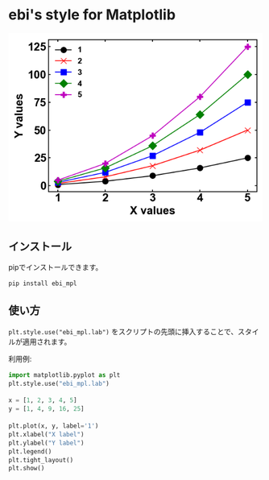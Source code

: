 # ebi's style for Matplotlib

![](./doc/lab.png)

## インストール

pipでインストールできます。

```bash
pip install ebi_mpl
```

## 使い方

`plt.style.use("ebi_mpl.lab")` をスクリプトの先頭に挿入することで、スタイルが適用されます。

利用例:

```python
import matplotlib.pyplot as plt
plt.style.use("ebi_mpl.lab")

x = [1, 2, 3, 4, 5]
y = [1, 4, 9, 16, 25]

plt.plot(x, y, label='1')
plt.xlabel("X label")
plt.ylabel("Y label")
plt.legend()
plt.tight_layout()
plt.show()
```
